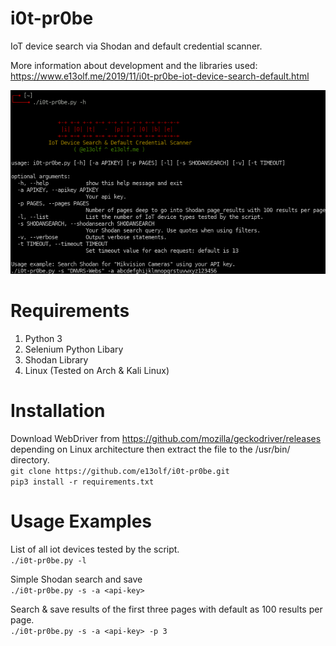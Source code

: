 # i0t-pr0be
IoT device search via Shodan and default credential scanner. 

More information about development and the libraries used: https://www.e13olf.me/2019/11/i0t-pr0be-iot-device-search-default.html

![alt test](/screenshot.png)

# Requirements
1. Python 3
2. Selenium Python Libary
3. Shodan Library
4. Linux (Tested on Arch & Kali Linux)

# Installation
Download WebDriver from https://github.com/mozilla/geckodriver/releases depending on Linux architecture then extract the file to the /usr/bin/ directory.  
``git clone https://github.com/e13olf/i0t-pr0be.git``  
``pip3 install -r requirements.txt``  

# Usage Examples
List of all iot devices tested by the script.  
``./i0t-pr0be.py -l``

Simple Shodan search and save  
``./i0t-pr0be.py -s -a <api-key>``

Search & save results of the first three pages with default as 100 results per page.  
``./i0t-pr0be.py -s -a <api-key> -p 3``

